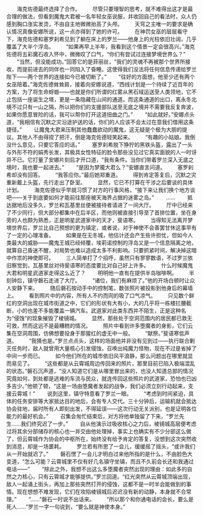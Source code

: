 　　海克佐德最终选择了合作。
　　尽管只要理智的思考，就不难得出这才是最合理的做法，但看到魔鬼大君被一名年轻女巫说服，并收回自己的看法时，众人仍感到胸口涨实发烫，不由自主地微微抬高了头颅。
　　天穹之主唯一的要求是确认情况真像安娜所说，这一点亦得到了她的许可。
　　在神罚女巫的层层看守下，海克佐德和塞罗刹希见到了躺在床上的罗兰——他身上的光柱依旧壮阔，几乎覆盖了大半个浮岛。
　　“如果再早上半年，我看到这个情景一定会很高兴。”海克佐德将五彩魔石收入怀中，微微叹了口气，“你们有尝试过连接梦境世界么？”
　　“当然，但没能成功。”回答它的是菲丽丝，“我们的灵魂不再被那个世界所接收，而提前进去的同伴也一同陷入了昏睡。这使得我们没法将任何信息传递给罗兰陛下——两个世界的连接如今已被切断了。”
　　“往好的方面想，他至少还有两个女巫陪着。”海克佐德耸耸肩，接着向安娜说道，“西线计划是一个持续了近百年的方案，为了将生命蜉蝣——也就是你们所谓的红雾从黑石域运送至人类领地，它不止包括一座诞生之塔，更是一条隐藏在山间的通道。而这条通道的出口，离永冬北境不过只有一山之隔，所以把你们的支援部队送至无底之境并不需要我反复奔波，如果你愿意冒险的话，我可以帮你打开这道扭曲之门。”
　　“如此就好。”安娜点头道，“我相信有沉默之灾沿途护送的话，你们的人应该不会太过在意我们借用这条捷径。”
　　让魔鬼大君来压制其他蠢蠢欲动的魔鬼，这无疑是个极为大胆的提议。其他人不由得捏了把汗，倒是海克佐德轻笑起来。
　　“有趣的小姑娘。我倒没什么意见，只要它答应的话。”
　　塞罗刹希脱下狰狞的黑铁头盔，露出了一头与外形不符的娟秀长发，其极具女性特征的脸令那些没见过它真实面貌的人一时讶异不已。它打量了安娜片刻后才开口道，“我有条件。当你们带着罗兰深入无底之境时，我也要一起进去。”
　　“是因为梦魇大君么？”安娜直言问道。
　　塞罗刹希却没有回答。
　　“我答应你。”最后她郑重道。
　　得到肯定答复后，沉默之灾重新戴上头盔，先行走出了卧室。
　　显然，它已不打算在干涉之后要谈的具体计划。
　　海克佐德似乎早就习惯了对方的行事风格，“接下来让我们换个地方谈吧——关于到底要如何才能前往那座被天海界占据的迷雾之岛。”
　　……
　　抵达据地后没多久，罗兰和瓦基里丝便被接待者请进了一间大厅。
　　厅中已经来了不少同行，但大部分都集中在后半区，而他则被直接引导至了首排位置，坐在身旁的人也颇为熟悉，正是明星武道家中的天才，斐语寒。
　　当得知无法离开梦境世界后，罗兰比自己预想的更为镇定，或者说，对于神使不会善罢甘休这事早有了一定的心理准备。
　　如果是在无冬城，他估计还会产生些许担忧，但如今人类最大的威胁——魔鬼王城已经倾覆，埃莉诺控制的浮岛又是一个信息隔离之地，就算自己昏迷不醒，对局势也难以造成太多不利影响。只要抓紧时间，解决掉这暗中作祟的神使即可。
　　三人简单打了个招呼，虽然只有寥寥数语，不过罗兰依旧察觉到，瓦基里丝对待斐语寒的态度要比对自己好上许多。
　　什么时候魔鬼大君和明星武道家走得这么近了？
　　明明他一直有在提供半岛咖啡啊。
　　半刻钟后，镇守磐石走进了大厅。
　　“诸位，我们有麻烦了。”他的开场白顿时让众人安静下来。
　　随后磐石按动手中的控制笔，数张照片被投影到他身后的幕墙上。
　　看到照片中的内容，所有人不约而同的吸了口气凉气。
　　只见数个鲜红的空洞出现在城市街道之中，它们的形状有大有小，大的几乎将一栋楼拦腰截断，小的也差不多能覆盖一辆汽车。武道家对此类东西并不陌生，正是这种名为“侵蚀”的现象摧毁了棱镜城。
　　显然，那些处于空洞范围内的居民都已救无可救，然而这远不是最糟糕的情况。
　　照片中看到许多堕魔者的身影，它们云集在空洞周围，仿佛想要投身于那猩红的虚无中一般。
　　“献祭。”斐语寒低声道。
　　“我猜也是。”罗兰点点头，这样的场面他并非没有见到过——执行联合剿灭任务时，敌人就曾用大量核心引发侵蚀，召唤出纯魔力怪物，现在不过是省掉了中间一步而已。
　　如今他们所在的城市依旧风平浪静，那么问题出在哪里就显而易见了。
　　“这些都是从云霄城周边传回来的照片，那里目前已陷入极端混乱的状态。”磐石沉声道，“没人知道它们是从哪里冒出来的，也没人知道总部的情况究竟如何，到处都是逃难的车流与民众，就连传回这些照片的武道家，恐怕也已凶多吉少。”他顿了顿，“这是一场由堕魔者发起的战争，我们必须立刻行动起来，支援云霄城！”
　　说到这里，镇守特意看了罗兰一眼。
　　“考虑到时间紧迫，具体的任务安排等大家抵达目的地后，会有专人交代。三十分钟后，运输机就会抵达协会驻地，届时所有人即刻出发，不得延误——这次行动无关派别，也是证明各位能力的最好机会。”
　　召集会匆忙结束后，对方将他单独留了下来，“罗兰先生……我们终究迟了一步。”
　　自从他演示过吸收核心之力后，棱镜城高层便考虑过将其余分部储存的核心也一并交由他处理掉，事实上也确实有不少分部这么做了，但云霄城作为协会的中枢所在，始终没有给予肯定的答复，没想到这次突然收到消息，却是一场噩耗。
　　罗兰若有所思了一会儿，缓缓摇了摇头，“或许我们从一开始就迟了。”
　　磐石愣了一会儿才明白过来他所指的是什么，不由脸色大变道，“怎么可能？云霄城里不仅有好几名镇守坐镇，而且不久前会长还和我通过电话——”
　　“除此之外，我想不出这么多堕魔者突然出现的理由：如此多的自然之力核心，只有云霄城才能够提供。”罗兰回道。“红光突然从云霄城顶端出现，敌人一起涌上街头，再加上那些突然打开的侵蚀，这都不是一时半会能做到的事情。现在想想不难发现，它们在攻陷棱镜城后迟迟没有新的动静，本身就不合常理。”
　　“……”磐石一时说不出话来。
　　“所以那个和你通电话的会长，要么是死人……”罗兰一字一句说到，“要么就是神使本身。”